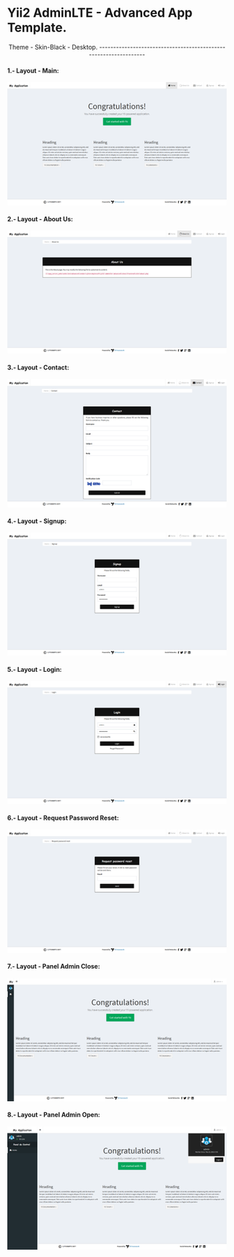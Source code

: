 Yii2 AdminLTE - Advanced App Template.
======================================

<p align= "center">Theme - Skin-Black - Desktop.
-----------------------------------------------------------------

#### 1.- Layout - Main:

![Home Page Skin-Black-Main](images/skin-black/black-main.png)

#### 2.- Layout - About Us:

![Home Page Skin-Black-About Us](images/skin-black/black-about_us.png)

#### 3.- Layout - Contact:

![Home Page Skin-Black-Contact](images/skin-black/black-contact.png)

#### 4.- Layout - Signup:

![Home Page Skin-Black-Signup](images/skin-black/black-signup.png)

#### 5.- Layout - Login:

![Home Page Skin-Black-Login](images/skin-black/black-login.png)

#### 6.- Layout - Request Password Reset:

![Home Page Skin-Black-Request_Password_Reset](images/skin-black/black-request_password_reset.png)

#### 7.- Layout - Panel Admin Close:

![Home Page Skin-Black-Panel_Admin-Close](images/skin-black/black-panel_admin-close.png)

#### 8.- Layout - Panel Admin Open:

![Home Page Skin-Black-Panel_Admin-Open](images/skin-black/black-panel_admin-open.png)